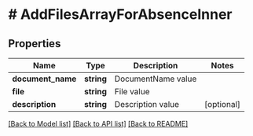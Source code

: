 # # AddFilesArrayForAbsenceInner

## Properties

Name | Type | Description | Notes
------------ | ------------- | ------------- | -------------
**document_name** | **string** | DocumentName value |
**file** | **string** | File value |
**description** | **string** | Description value | [optional]

[[Back to Model list]](../../README.md#models) [[Back to API list]](../../README.md#endpoints) [[Back to README]](../../README.md)
